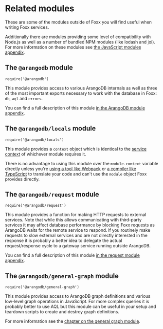 Related modules
===============

These are some of the modules outside of Foxx you will find useful when writing Foxx services.

Additionally there are modules providing some level of compatibility with Node.js as well as a number of bundled NPM modules (like lodash and joi). For more information on these modules see [the JavaScript modules appendix](../../../Appendix/JavaScriptModules/README.md).

The `@arangodb` module
----------------------

`require('@arangodb')`

This module provides access to various ArangoDB internals as well as three of the most important exports necessary to work with the database in Foxx: `db`, `aql` and `errors`.

You can find a full description of this module [in the ArangoDB module appendix](../../../Appendix/JavaScriptModules/ArangoDB.md).

The `@arangodb/locals` module
-----------------------------

`require('@arangodb/locals')`

This module provides a `context` object which is identical to the [service context](../Context.md) of whichever module requires it.

There is no advantage to using this module over the `module.context` variable directly unless you're [using a tool like Webpack](../../Guides/Webpack.md) or [a compiler like TypeScript](../../Guides/TypeScript.md) to translate your code and can't use the `module` object Foxx provides directly.

The `@arangodb/request` module
------------------------------

`require('@arangodb/request')`

This module provides a function for making HTTP requests to external services. Note that while this allows communicating with third-party services it may affect database performance by blocking Foxx requests as ArangoDB waits for the remote service to respond. If you routinely make requests to slow external services and are not directly interested in the response it is probably a better idea to delegate the actual request/response cycle to a gateway service running outside ArangoDB.

You can find a full description of this module [in the request module appendix](../../../Appendix/JavaScriptModules/Request.md).

The `@arangodb/general-graph` module
------------------------------------

`require('@arangodb/general-graph')`

This module provides access to ArangoDB graph definitions and various low-level graph operations in JavaScript. For more complex queries it is probably better to use AQL but this module can be useful in your setup and teardown scripts to create and destroy graph definitions.

For more information see the [chapter on the general graph module](../../../Graphs/GeneralGraphs/README.md).

